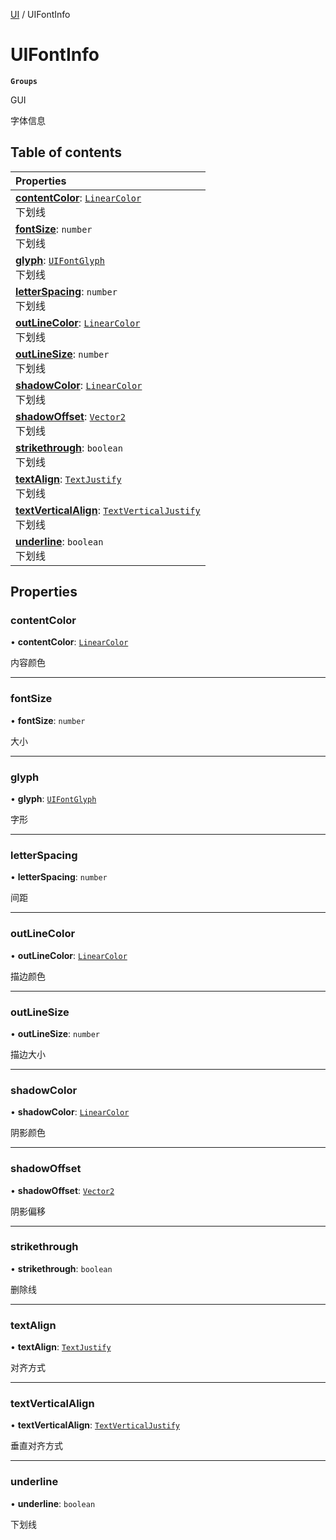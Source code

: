 [UI](../modules/UI.UI.md) / UIFontInfo

# UIFontInfo <Badge type="tip" text="Class" /> <Score text="UIFontInfo" />

**`Groups`**

GUI

字体信息

## Table of contents

| Properties |
| :-----|
| **[contentColor](UI.UIFontInfo.md#contentcolor)**: [`LinearColor`](Type.LinearColor.md) <br> 下划线|
| **[fontSize](UI.UIFontInfo.md#fontsize)**: `number` <br> 下划线|
| **[glyph](UI.UIFontInfo.md#glyph)**: [`UIFontGlyph`](../enums/UI.UIFontGlyph.md) <br> 下划线|
| **[letterSpacing](UI.UIFontInfo.md#letterspacing)**: `number` <br> 下划线|
| **[outLineColor](UI.UIFontInfo.md#outlinecolor)**: [`LinearColor`](Type.LinearColor.md) <br> 下划线|
| **[outLineSize](UI.UIFontInfo.md#outlinesize)**: `number` <br> 下划线|
| **[shadowColor](UI.UIFontInfo.md#shadowcolor)**: [`LinearColor`](Type.LinearColor.md) <br> 下划线|
| **[shadowOffset](UI.UIFontInfo.md#shadowoffset)**: [`Vector2`](Type.Vector2.md) <br> 下划线|
| **[strikethrough](UI.UIFontInfo.md#strikethrough)**: `boolean` <br> 下划线|
| **[textAlign](UI.UIFontInfo.md#textalign)**: [`TextJustify`](../enums/UI.TextJustify.md) <br> 下划线|
| **[textVerticalAlign](UI.UIFontInfo.md#textverticalalign)**: [`TextVerticalJustify`](../enums/UI.TextVerticalJustify.md) <br> 下划线|
| **[underline](UI.UIFontInfo.md#underline)**: `boolean` <br> 下划线|

## Properties

### contentColor <Score text="contentColor" /> 

• **contentColor**: [`LinearColor`](Type.LinearColor.md)

内容颜色

___

### fontSize <Score text="fontSize" /> 

• **fontSize**: `number`

大小

___

### glyph <Score text="glyph" /> 

• **glyph**: [`UIFontGlyph`](../enums/UI.UIFontGlyph.md)

字形

___

### letterSpacing <Score text="letterSpacing" /> 

• **letterSpacing**: `number`

间距

___

### outLineColor <Score text="outLineColor" /> 

• **outLineColor**: [`LinearColor`](Type.LinearColor.md)

描边颜色

___

### outLineSize <Score text="outLineSize" /> 

• **outLineSize**: `number`

描边大小

___

### shadowColor <Score text="shadowColor" /> 

• **shadowColor**: [`LinearColor`](Type.LinearColor.md)

阴影颜色

___

### shadowOffset <Score text="shadowOffset" /> 

• **shadowOffset**: [`Vector2`](Type.Vector2.md)

阴影偏移

___

### strikethrough <Score text="strikethrough" /> 

• **strikethrough**: `boolean`

删除线

___

### textAlign <Score text="textAlign" /> 

• **textAlign**: [`TextJustify`](../enums/UI.TextJustify.md)

对齐方式

___

### textVerticalAlign <Score text="textVerticalAlign" /> 

• **textVerticalAlign**: [`TextVerticalJustify`](../enums/UI.TextVerticalJustify.md)

垂直对齐方式

___

### underline <Score text="underline" /> 

• **underline**: `boolean`

下划线
